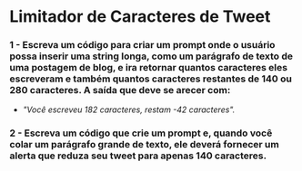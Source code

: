 # Limitador de Caracteres de Tweet

### 1 - Escreva um código para criar um prompt onde o usuário possa inserir uma string longa, como um parágrafo de texto de uma postagem de blog, e ira retornar quantos caracteres eles escreveram e também quantos caracteres restantes de 140 ou 280 caracteres. A saída que deve se arecer com:

- *"Você escreveu 182 caracteres, restam -42 caracteres".*

### 2 - Escreva um código que crie um prompt e, quando você colar um parágrafo grande de texto, ele deverá fornecer um alerta que reduza seu tweet para apenas 140 caracteres.
